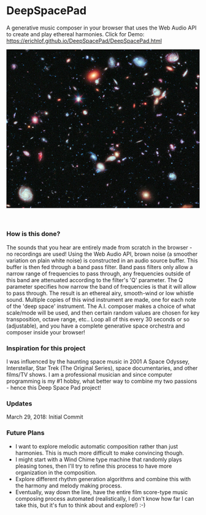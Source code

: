 # DeepSpacePad
A generative music composer in your browser that uses the Web Audio API to create and play ethereal harmonies. Click for Demo: https://erichlof.github.io/DeepSpacePad/DeepSpacePad.html 

![](images/hubble_edf_detail.jpg)

<br>

<h3>How is this done?</h3>
The sounds that you hear are entirely made from scratch in the browser - no recordings are used!  Using the Web Audio API, brown noise (a smoother variation on plain white noise) is constructed in an audio source buffer.  This buffer is then fed through a band pass filter.  Band pass filters only allow a narrow range of frequencies to pass through, any frequencies outside of this band are attenuated according to the filter's 'Q' parameter.  The Q parameter specifies how narrow the band of frequencies is that it will allow to pass through.  The result is an ethereal airy, smooth-wind or low whistle sound.  Multiple copies of this wind instrument are made, one for each note of the 'deep space' instrument.  The A.I. composer makes a choice of what scale/mode will be used, and then certain random values are chosen for key transposition, octave range, etc..  Loop all of this every 30 seconds or so (adjustable), and you have a complete generative space orchestra and composer inside your browser!

<br>

<h3>Inspiration for this project</h3>
I was influenced by the haunting space music in 2001 A Space Odyssey, Interstellar, Star Trek (The Original Series), space documentaries, and other films/TV shows.  I am a professional musician and since computer programming is my #1 hobby, what better way to combine my two passions - hence this Deep Space Pad project!

<br>

<h3>Updates</h3>

March 29, 2018: Initial Commit

<h3>Future Plans</h3>

* I want to explore melodic automatic composition rather than just harmonies.  This is much more difficult to make convincing though.  
* I might start with a Wind Chime type machine that randomly plays pleasing tones, then I'll try to refine this process to have more organization in the composition.
* Explore different rhythm generation algorithms and combine this with the harmony and melody making process.
* Eventually, way down the line, have the entire film score-type music composing process automated (realistically, I don't know how far I can take this, but it's fun to think about and explore!) :-)
